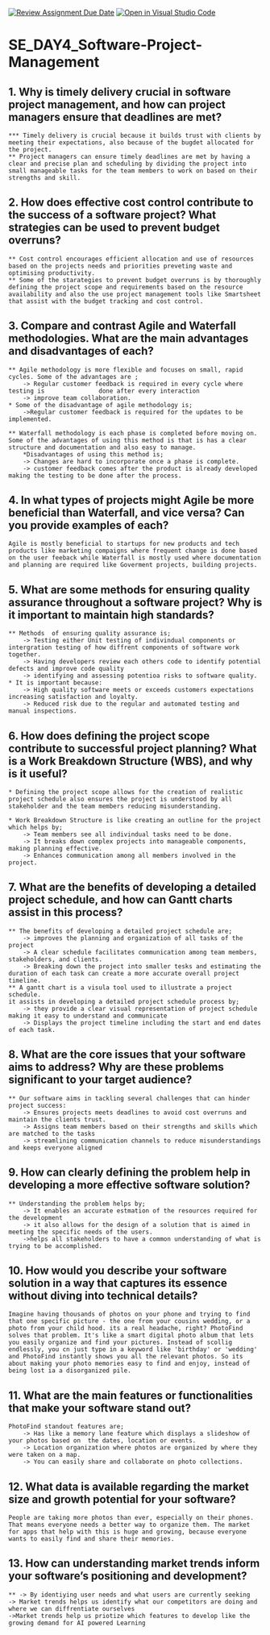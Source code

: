[![Review Assignment Due Date](https://classroom.github.com/assets/deadline-readme-button-22041afd0340ce965d47ae6ef1cefeee28c7c493a6346c4f15d667ab976d596c.svg)](https://classroom.github.com/a/9pw6JKcu)
[![Open in Visual Studio Code](https://classroom.github.com/assets/open-in-vscode-2e0aaae1b6195c2367325f4f02e2d04e9abb55f0b24a779b69b11b9e10269abc.svg)](https://classroom.github.com/online_ide?assignment_repo_id=18513612&assignment_repo_type=AssignmentRepo)
# SE_DAY4_Software-Project-Management

## 1. Why is timely delivery crucial in software project management, and how can project managers ensure that deadlines are met?
    *** Timely delivery is crucial because it builds trust with clients by meeting their expectations, also because of the bugdet allocated for the project. 
    ** Project managers can ensure timely deadlines are met by having a clear and precise plan and scheduling by dividing the project into small manageable tasks for the team members to work on based on their strengths and skill.

## 2. How does effective cost control contribute to the success of a software project? What strategies can be used to prevent budget overruns?
    ** Cost control encourages efficient allocation and use of resources based on the projects needs and priorities preveting waste and optimising productivity.
    ** Some of the starategies to prevent budget overruns is by thoroughly defining the project scope and requirements based on the resource availability and also the use project management tools like Smartsheet that assist with the budget tracking and cost control.

## 3. Compare and contrast Agile and Waterfall methodologies. What are the main advantages and disadvantages of each?
    ** Agile methodology is more flexible and focuses on small, rapid cycles. Some of the advantages are ;
        -> Regular customer feedback is required in every cycle where testing is               done after every interaction
        -> improve team collaboration.
    * Some of the disadvantage of agile methodology is;
        ->Regular customer feedback is required for the updates to be implemented.
   
    ** Waterfall methodology is each phase is completed before moving on. Some of the advantages of using this method is that is has a clear structure and documentation and also easy to manage.
        *Disadvantages of using this method is; 
        -> Changes are hard to incorporate once a phase is complete.
        -> customer feedback comes after the product is already developed making the testing to be done after the process.

## 4. In what types of projects might Agile be more beneficial than Waterfall, and vice versa? Can you provide examples of each?
    Agile is mostly beneficial to startups for new products and tech products like marketing compaigns where frequent change is done based on the user feeback while Waterfall is mostly used where documentation and planning are required like Goverment projects, building projects.

## 5. What are some methods for ensuring quality assurance throughout a software project? Why is it important to maintain high standards?
    ** Methods  of ensuring quality assurance is;
        -> Testing either Unit testing of indivindual components or intergration testing of how diffrent components of software work together.
        -> Having developers review each others code to identify potential defects and improve code quality 
        -> identifying and assessing potentioa risks to software quality.
    * It is important because:
        -> High quality software meets or exceeds customers expectations increasing satisfaction and loyalty.
        -> Reduced risk due to the regular and automated testing and manual inspections.

## 6. How does defining the project scope contribute to successful project planning? What is a Work Breakdown Structure (WBS), and why is it useful?
    * Defining the project scope allows for the creation of realistic project schedule also ensures the project is understood by all stakeholder and the team members reducing misunderstanding.

    * Work Breakdown Structure is like creating an outline for the project which helps by;
        -> Team members see all indivindual tasks need to be done.
        -> It breaks down complex projects into manageable components, making planning effective.
        -> Enhances communication among all members involved in the project.

## 7. What are the benefits of developing a detailed project schedule, and how can Gantt charts assist in this process?
    ** The benefits of developing a detailed project schedule are;
        -> improves the planning and organization of all tasks of the project
        -> A clear schedule facilitates communication among team members, stakeholders, and clients.
        -> Breaking down the project into smaller tesks and estimating the duration of each task can create a more accurate overall project timeline.
    ** A gantt chart is a visula tool used to illustrate a project schedule.
    it assists in developing a detailed project schedule process by;
        -> they provide a clear visual representation of project schedule making it easy to understand and communicate 
        -> Displays the project timeline including the start and end dates of each task.

## 8. What are the core issues that your software aims to address? Why are these problems significant to your target audience?
    ** Our software aims in tackling several challenges that can hinder project success:
        -> Ensures projects meets deadlines to avoid cost overruns and maintain the clients trust.
        -> Assigns team members based on their strengths and skills which are matched to the tasks 
        -> streamlining communication channels to reduce misunderstandings and keeps everyone aligned

## 9. How can clearly defining the problem help in developing a more effective software solution?
    ** Understanding the problem helps by;
        -> It enables an accurate estmation of the resources required for the development
        -> it also allows for the design of a solution that is aimed in meeting the specific needs of the users.
        ->helps all stakeholders to have a common understanding of what is trying to be accomplished.

## 10. How would you describe your software solution in a way that captures its essence without diving into technical details?
    Imagine having thousands of photos on your phone and trying to find that one specific picture - the one from your cousins wedding, or a photo from your child hood. its a real headache, right? PhotoFind solves that problem. It's like a smart digital photo album that lets you easily organize and find your pictures. Instead of scollig endlessly, you cn just type in a keyword like 'birthday' or 'wedding' and PhotoFind instantly shows you all the relevant photos. So its about making your photo memories easy to find and enjoy, instead of being lost ia a disorganized pile.

## 11. What are the main features or functionalities that make your software stand out?
    PhotoFind standout features are;
        -> Has like a memory lane feature which displays a slideshow of your photos based on  the dates, location or events.
        -> Location organization where photos are organized by where they were taken on a map.
        -> You can easily share and collaborate on photo collections.
## 12. What data is available regarding the market size and growth potential for your software?
    People are taking more photos than ever, especially on their phones. That means everyone needs a better way to organize them. The market for apps that help with this is huge and growing, because everyone wants to easily find and share their memories.

## 13. How can understanding market trends inform your software’s positioning and development?
    ** -> By identiying user needs and what users are currently seeking 
    -> Market trends helps us identify what our competitors are doing and where we can diffrentiate ourselves
    ->Market trends help us priotize which features to develop like the growing demand for AI powered Learning 
